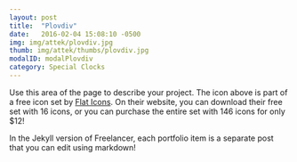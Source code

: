 ```yaml
---
layout: post
title:  "Plovdiv"
date:   2016-02-04 15:08:10 -0500
img: img/attek/plovdiv.jpg
thumb: img/attek/thumbs/plovdiv.jpg
modalID: modalPlovdiv
category: Special Clocks
---
```

Use this area of the page to describe your project. The icon above is part of a free icon set by [Flat Icons][flat-icons-link]. On their website, you can download their free set with 16 icons, or you can purchase the entire set with 146 icons for only $12!

In the Jekyll version of Freelancer, each portfolio item is a separate post that you can edit using markdown!

[flat-icons-link]: https://sellfy.com/p/8Q9P/jV3VZ/
